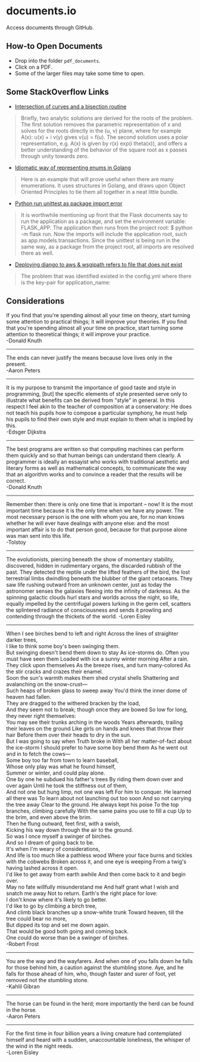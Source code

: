 # documents.io
Access documents through GitHub.

## How-to Open Documents

- Drop into the folder `pdf_documents`.
- Click on a PDF.
- Some of the larger files may take some time to open.

## Some StackOverflow Links

- [Intersection of curves and a bisection routine](https://stackoverflow.com/questions/31102754/find-intersection-of-ax-and-by-in-complex-plane-plus-corr-x-and-y/31225836#31225836)

>Briefly, two analytic solutions are derived for the roots of the problem. The first solution removes the parametric representation of x and solves for the roots directly in the (u, v) plane, where for example A(x): u(x) + i v(y) gives v(u) = f(u). The second solution uses a polar representation, e.g. A(x) is given by r(x) exp(i theta(x)), and offers a better understanding of the behavior of the square root as x passes through unity towards zero. 

- [Idiomatic way of representing enums in Golang](https://stackoverflow.com/questions/14426366/what-is-an-idiomatic-way-of-representing-enums-in-go/56807462#56807462)

> Here is an example that will prove useful when there are many enumerations. It uses structures in Golang, and draws upon Object Oriented Principles to tie them all together in a neat little bundle. 

- [Python run unittest as package import error](https://stackoverflow.com/questions/47935707/python-run-unittest-as-package-import-error/47944461#47944461)

> It is worthwhile mentioning up front that the Flask documents say to run the application as a package, and set the environment variable: FLASK_APP. The application then runs from the project root: $ python -m flask run. Now the imports will include the application root, such as app.models.transactions. Since the unittest is being run in the same way, as a package from the project root, all imports are resolved there as well.

- [Deploying django to aws & wsgipath refers to file that does not exist](https://stackoverflow.com/questions/29395875/deploying-django-to-aws-wsgipath-refers-to-a-file-that-does-not-exist/29981741#29981741)

> The problem that was identified existed in the config.yml where there is the key-pair for application_name:


## Considerations

If you find that you're spending almost all your time on theory, start turning some attention to practical things; it will improve your theories. If you find that you're spending almost all your time on practice, start turning some attention to theoretical things; it will improve your practice.  
-Donald Knuth

---

The ends can never justify the means because love lives only in the present.  
-Aaron Peters

---

It is my purpose to transmit the importance of good taste and style in programming, [but] the specific elements of style presented serve only to illustrate what benefits can be derived from "style" in general. In this respect I feel akin to the teacher of composition at a conservatory: He does not teach his pupils how to compose a particular symphony, he must help his pupils to find their own style and must explain to them what is implied by this.  
-Edsger Dijkstra  

---

The best programs are written so that computing machines can perform them quickly and so that human beings can understand them clearly. A programmer is ideally an essayist who works with traditional aesthetic and literary forms as well as mathematical concepts, to communicate the way that an algorithm works and to convince a reader that the results will be correct.  
-Donald Knuth

---

Remember then: there is only one time that is important – now! It is the most important time because it is the only time when we have any power. The most necessary person is the one with whom you are, for no man knows whether he will ever have dealings with anyone else: and the most important affair is to do that person good, because for that purpose alone was man sent into this life.  
-Tolstoy

---

The evolutionists, piercing beneath the show of momentary stability, discovered, hidden in rudimentary organs, the discarded rubbish of the past. They detected the reptile under the lifted feathers of the bird, the lost terrestrial limbs dwindling beneath the blubber of the giant cetaceans. They saw life rushing outward from an unknown center, just as today the astronomer senses the galaxies fleeing into the infinity of darkness. As the spinning galactic clouds hurl stars and worlds across the night, so life, equally impelled by the centrifugal powers lurking in the germ cell, scatters the splintered radiance of consciousness and sends it prowling and contending through the thickets of the world.
-Loren Eisley

---

When I see birches bend to left and right 
Across the lines of straighter darker trees,  
I like to think some boy's been swinging them.  
But swinging doesn't bend them down to stay 
As ice-storms do. Often you must have seen them 
Loaded with ice a sunny winter morning 
After a rain. They click upon themselves 
As the breeze rises, and turn many-colored 
As the stir cracks and crazes their enamel.  
Soon the sun's warmth makes them shed crystal shells 
Shattering and avalanching on the snow-crust—  
Such heaps of broken glass to sweep away 
You'd think the inner dome of heaven had fallen.  
They are dragged to the withered bracken by the load,  
And they seem not to break; though once they are bowed 
So low for long, they never right themselves:  
You may see their trunks arching in the woods 
Years afterwards, trailing their leaves on the ground 
Like girls on hands and knees that throw their hair 
Before them over their heads to dry in the sun.  
But I was going to say when Truth broke in 
With all her matter-of-fact about the ice-storm 
I should prefer to have some boy bend them 
As he went out and in to fetch the cows—  
Some boy too far from town to learn baseball,  
Whose only play was what he found himself,  
Summer or winter, and could play alone.  
One by one he subdued his father's trees 
By riding them down over and over again 
Until he took the stiffness out of them,  
And not one but hung limp, not one was left 
For him to conquer. He learned all there was 
To learn about not launching out too soon 
And so not carrying the tree away 
Clear to the ground. He always kept his poise 
To the top branches, climbing carefully 
With the same pains you use to fill a cup 
Up to the brim, and even above the brim.  
Then he flung outward, feet first, with a swish,  
Kicking his way down through the air to the ground.  
So was I once myself a swinger of birches.  
And so I dream of going back to be.  
It's when I'm weary of considerations,  
And life is too much like a pathless wood 
Where your face burns and tickles with the cobwebs 
Broken across it, and one eye is weeping 
From a twig's having lashed across it open.  
I'd like to get away from earth awhile 
And then come back to it and begin over.  
May no fate willfully misunderstand me 
And half grant what I wish and snatch me away 
Not to return. Earth's the right place for love:  
I don't know where it's likely to go better.  
I'd like to go by climbing a birch tree,  
And climb black branches up a snow-white trunk 
Toward heaven, till the tree could bear no more,  
But dipped its top and set me down again.  
That would be good both going and coming back.  
One could do worse than be a swinger of birches.    
-Robert Frost

---

You are the way and the wayfarers. And when one of you falls down he falls for those behind him, a caution against the stumbling stone. Aye, and he falls for those ahead of him, who, though faster and surer of foot, yet removed not the stumbling stone.  
-Kahlil Gibran

---

The horse can be found in the herd; more importantly the herd can be found in the horse.  
-Aaron Peters

---

For the first time in four billion years a living creature had contemplated himself and heard with a sudden, unaccountable loneliness, the whisper of the wind in the night reeds.  
-Loren Eisley

